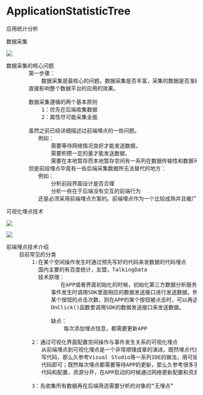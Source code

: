 # ApplicationStatisticTree
应用统计分析

数据采集

![](https://i.imgur.com/mE7u30q.png)

<pre>
数据采集的核心问题
       第一步骤：
           数据采集是最核心的问题。数据采集是否丰富，采集的数据是否准确，采集是否及时，都
       直接影响整个数据平台的应用的效果。
         
       数据采集遵循的两个基本原则
           1：优先在后端收集数据
           2：属性尽可能采集全面

       虽然之前已经详细描述过前端埋点的一些问题。
          例如：
              需要等待网络情况良好才能发送数据，
              需要积攒一定的量才能发送数据，
              需要在本地暂存而本地暂存空间有一系列在数据传输性和数据可靠性上的一些问题
       但是前段埋点毕竟有一些后端采集数据所无法替代的地方：
          例如：
              分析前段界面设计是否合理
              分析一些在于后端没有交互的前端行为
          还是必须采用前端埋点方案的。前端埋点作为一个比较成熟并且被广泛采用的数据接入手段。
</pre>

可视化埋点技术

![](https://i.imgur.com/Y4KJepu.png)

![](https://i.imgur.com/Arhxd7W.png)

<pre>
前端埋点技术介绍
    目前常见的分类
        1:在某个空间操作发生时通过预先写好的代码来发数据的代码埋点
          国内主要的有百度统计，友盟，TalkingData
          技术原理：
                 在APP或者界面初始化的时候，初始化第三方数据分析服务商的SDK，然后在某个
              事件发生时调用SDK里面相应的数据发送接口进行发送数据。例如，我们想统计APP里
              某个按钮的点击次数，则在APP的某个按钮被点击时，可以再这个按钮对应的
              OnClick()函数里调用SDK的数据发送接口来发送数据。

              缺点：
                  每次添加埋点信息，都需要更新APP

        2：通过可视化界面配置空间操作与事件发生关系的可视化埋点
           从前端埋点到可视化埋点是一个非常顺理成章的演进。既然埋点代价大，每个埋点都需要
           写代码，那么久参考Visual Studio等一系列IDE的做法，用可视化交互手段来代替写
           代码即可；既然每次埋点都需要等待APP的更新，那么久参考很多手游的做法，把核心
           代码和配置，资源分开，在APP启动的时候通过网络更新配置和资源即可。

        3：先收集所有数据再在后端筛选需要分析的对象的“无埋点”
</pre>
